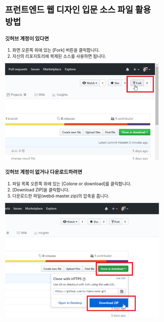 # 프런트엔드 웹 디자인 입문 소스 파일 활용 방법


### 깃허브 계정이 있다면
1. 화면 오른쪽 위에 있는 [Fork] 버튼을 클릭합니다.
2. 자신의 리포지토리에 복제된 소스를 사용하면 됩니다.
<img src= "img/git-fork.png">




### 깃허브 계정이 없거나 다운로드하려면
1. 파일 목록 오른쪽 위에 있는 [Colone or download]를 클릭합니다.
2. [Download ZIP]을 클릭합니다.
3. 다운로드한 파일(webd-master.zip)의 압축을 풉니다.
<img src="img/git-download.png">

